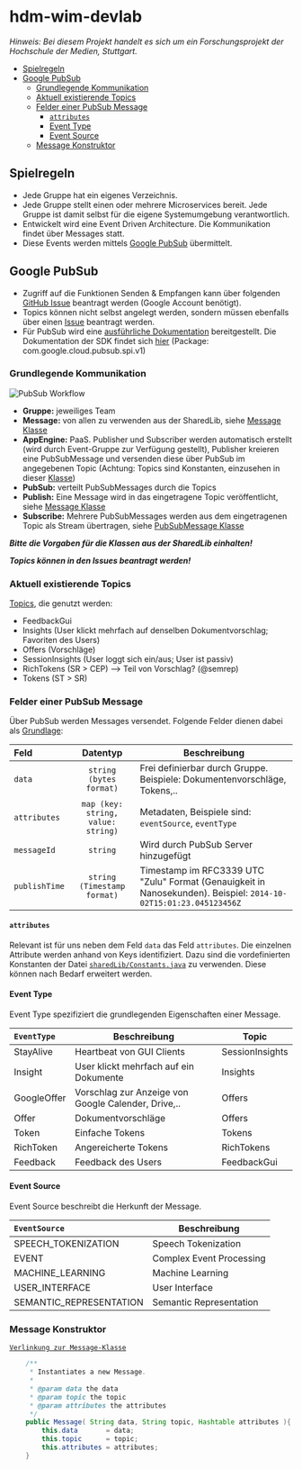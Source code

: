 # hdm-wim-devlab

*Hinweis: Bei diesem Projekt handelt es sich um ein Forschungsprojekt der Hochschule der Medien, Stuttgart.*

* [Spielregeln](#spielregeln)
* [Google PubSub](#google-pubsub)
    * [Grundlegende Kommunikation](#grundlegende-kommunikation)
    * [Aktuell existierende Topics](#aktuell-existierende-topics)
    * [Felder einer PubSub Message](#felder-einer-pubsub-message)
        * [`attributes`](#attributes)
        * [Event Type](#event-type)
        * [Event Source](#event-source)
    * [Message Konstruktor](#message-konstruktor)
        

## Spielregeln

* Jede Gruppe hat ein eigenes Verzeichnis.
* Jede Gruppe stellt einen oder mehrere Microservices bereit. Jede Gruppe ist damit selbst für die eigene Systemumgebung verantwortlich.
* Entwickelt wird eine Event Driven Architecture. Die Kommunikation findet über Messages statt.
* Diese Events werden mittels [Google PubSub](https://cloud.google.com/pubsub/docs/overview) übermittelt.

## Google PubSub

* Zugriff auf die Funktionen Senden & Empfangen kann über folgenden [GitHub Issue](https://github.com/Purii/hdm-wim-devlab/issues/4) beantragt werden (Google Account benötigt).
* Topics können nicht selbst angelegt werden, sondern müssen ebenfalls über einen [Issue](https://github.com/Purii/hdm-wim-devlab/issues/new) beantragt werden.
* Für PubSub wird eine [ausführliche Dokumentation](https://cloud.google.com/pubsub/docs/reference/libraries) bereitgestellt. Die Dokumentation der SDK findet sich [hier](http://googlecloudplatform.github.io/google-cloud-java/0.18.0/apidocs/index.html) (Package: com.google.cloud.pubsub.spi.v1)

### Grundlegende Kommunikation
![PubSub Workflow](https://github.com/Purii/hdm-wim-devlab/blob/master/assets/26975555-9a009aa6-4d20-11e7-98c3-f6268862762d.jpg)

* **Gruppe:** jeweiliges Team
* **Message:** von allen zu verwenden aus der SharedLib, siehe [Message Klasse](https://github.com/Purii/hdm-wim-devlab/blob/master/SharedLib/src/main/java/de/hdm/wim/sharedLib/classes/Message.java)
* **AppEngine:** PaaS. Publisher und Subscriber werden automatisch erstellt (wird durch Event-Gruppe zur Verfügung gestellt), Publisher kreieren eine PubSubMessage und versenden diese über PubSub im angegebenen Topic (Achtung: Topics sind Konstanten, einzusehen in dieser [Klasse](https://github.com/Purii/hdm-wim-devlab/blob/master/SharedLib/src/main/java/de/hdm/wim/sharedLib/Constants.java))
* **PubSub:** verteilt PubSubMessages durch die Topics
* **Publish:** Eine Message wird in das eingetragene Topic veröffentlicht, siehe [Message Klasse](https://github.com/Purii/hdm-wim-devlab/blob/master/SharedLib/src/main/java/de/hdm/wim/sharedLib/classes/Message.java)
* **Subscribe:** Mehrere PubSubMessages werden aus dem eingetragenen Topic als Stream übertragen, siehe [PubSubMessage Klasse](https://github.com/Purii/hdm-wim-devlab/blob/master/SharedLib/src/main/java/de/hdm/wim/sharedLib/classes/PubSubMessage.java)

***Bitte die Vorgaben für die Klassen aus der SharedLib einhalten!***

***Topics können in den Issues beantragt werden!***

### Aktuell existierende Topics

[Topics](https://github.com/Purii/hdm-wim-devlab/blob/master/SharedLib/src/main/java/de/hdm/wim/sharedLib/Constants.java#L45), die genutzt werden:

* FeedbackGui
* Insights (User klickt mehrfach auf denselben Dokumentvorschlag; Favoriten des Users)
* Offers (Vorschläge)
* SessionInsights (User loggt sich ein/aus; User ist passiv)
* RichTokens (SR > CEP) --> Teil von Vorschlag? (@semrep)
* Tokens (ST > SR)

### Felder einer PubSub Message

Über PubSub werden Messages versendet. Folgende Felder dienen dabei als [Grundlage](https://cloud.google.com/pubsub/docs/reference/rest/v1/PubsubMessage):

| Feld  | Datentyp | Beschreibung |
| :------------ | :---------------: | ------------ |
| `data` | `string (bytes format)` | Frei definierbar durch Gruppe. Beispiele: Dokumentenvorschläge, Tokens,.. |
| `attributes` | `map (key: string, value: string)` | Metadaten, Beispiele sind: `eventSource`, `eventType` |
| `messageId` | `string` | Wird durch PubSub Server hinzugefügt |
| `publishTime` | `string (Timestamp format)` | Timestamp im RFC3339 UTC "Zulu" Format (Genauigkeit in Nanosekunden). Beispiel: `2014-10-02T15:01:23.045123456Z` |

#### `attributes`
Relevant ist für uns neben dem Feld `data` das Feld `attributes`.
Die einzelnen Attribute werden anhand von Keys identifiziert.
Dazu sind die vordefinierten Konstanten der Datei [`sharedLib/Constants.java`](https://github.com/Purii/hdm-wim-devlab/blob/master/SharedLib/src/main/java/de/hdm/wim/sharedLib/Constants.java#L14) zu verwenden.
Diese können nach Bedarf erweitert werden.

#### Event Type

Event Type spezifiziert die grundlegenden Eigenschaften einer Message. 

| `EventType`  | Beschreibung | Topic |
| :------------ | --------------- | --------------- |
| StayAlive | Heartbeat von GUI Clients | SessionInsights |
| Insight | User klickt mehrfach auf ein Dokumente | Insights |
| GoogleOffer | Vorschlag zur Anzeige von Google Calender, Drive,.. | Offers |
| Offer | Dokumentvorschläge | Offers |
| Token | Einfache Tokens | Tokens |
| RichToken | Angereicherte Tokens | RichTokens |
| Feedback | Feedback des Users | FeedbackGui |

#### Event Source

Event Source beschreibt die Herkunft der Message.

| `EventSource` | Beschreibung |
| :------------ | --------------- |
| SPEECH_TOKENIZATION | Speech Tokenization |
| EVENT | Complex Event Processing |
| MACHINE_LEARNING | Machine Learning |
| USER_INTERFACE | User Interface |
| SEMANTIC_REPRESENTATION | Semantic Representation |

### Message Konstruktor

[`Verlinkung zur Message-Klasse`](https://github.com/Purii/hdm-wim-devlab/blob/master/SharedLib/src/main/java/de/hdm/wim/sharedLib/classes/Message.java)

```java
    /**
	 * Instantiates a new Message.
	 *
	 * @param data the data
	 * @param topic the topic
	 * @param attributes the attributes
	 */
	public Message( String data, String topic, Hashtable attributes ){
		this.data 		= data;
		this.topic 		= topic;
		this.attributes = attributes;
	}
```
